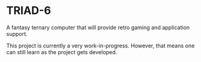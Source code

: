 # TRIAD-6
A fantasy ternary computer that will provide retro gaming and application support.

This project is currently a very work-in-progress. However, that means one can still learn as the project gets developed.
